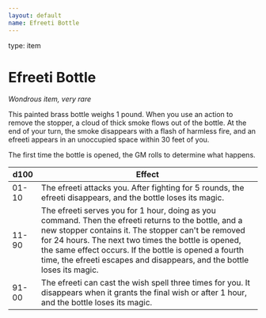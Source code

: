 ```yaml
---
layout: default
name: Efreeti Bottle
---
```

type: item

# Efreeti Bottle 
_Wondrous item, very rare_ 

This painted brass bottle weighs 1 pound. When you use an action to remove the stopper, a cloud of thick smoke flows out of the bottle. At the end of your turn, the smoke disappears with a flash of harmless fire, and an efreeti appears in an unoccupied space within 30 feet of you.

The first time the bottle is opened, the GM rolls to determine what happens. 

| d100  | Effect                                                                                                        |
|-------|---------------------------------------------------------------------------------------------------------------|
| 01-10 | The efreeti attacks you. After fighting for 5 rounds, the efreeti disappears, and the bottle loses its magic. |
| 11-90 | The efreeti serves you for 1 hour, doing as you command. Then the efreeti returns to the bottle, and a new stopper contains it. The stopper can't be removed for 24 hours. The next two times the bottle is opened, the same effect occurs. If the bottle is opened a fourth time, the efreeti escapes and disappears, and the bottle loses its magic. |
| 91-00 |  The efreeti can cast the wish spell three times for you. It disappears when it grants the final wish or after 1 hour, and the bottle loses its magic. | 